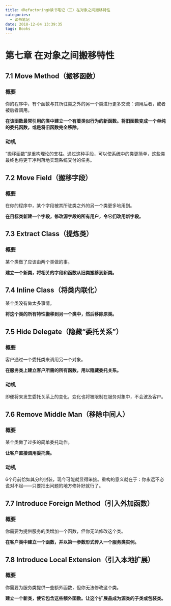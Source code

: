 ```yaml
---
title: 《Refactoring》读书笔记（三）在对象之间搬移特性
categories:
  - 读书笔记
date: 2018-12-04 13:39:35
tags: Books
---
```


# 第七章 在对象之间搬移特性

## 7.1 Move Method（搬移函数）

### 概要

你的程序中，有个函数与其所驻类之外的另一个类进行更多交流：调用后者，或者被后者调用。

**在该函数最常引用的类中建立一个有着类似行为的新函数。将旧函数变成一个单纯的委托函数，或是将旧函数完全移除。**

### 动机

“搬移函数”是重构理论的支柱。通过这种手段，可以使系统中的类更简单，这些类最终也将更干净利落地实现系统交付的任务。

<!-- more -->

## 7.2 Move Field（搬移字段）

### 概要

在你的程序中，某个字段被其所驻类之外的另一个类更多地用到。

**在目标类新建一个字段，修改源字段的所有用户，令它们改用新字段。**

## 7.3 Extract Class（提炼类）

### 概要

某个类做了应该由两个类做的事。

**建立一个新类，将相关的字段和函数从旧类搬移到新类。**

## 7.4 Inline Class（将类内联化）

某个类没有做太多事情。

**将这个类的所有特性搬移到另一个类中，然后移除原类。**

## 7.5 Hide Delegate（隐藏“委托关系”）

### 概要

客户通过一个委托类来调用另一个对象。

**在服务类上建立客户所需的所有函数，用以隐藏委托关系。**

### 动机

即便将来发生委托关系上的变化，变化也将被限制在服务对象中，不会波及客户。

## 7.6 Remove Middle Man（移除中间人）

### 概要

某个类做了过多的简单委托动作。

**让客户直接调用委托类。**

### 动机

6个月前恰如其分的封装，现今可能就显得笨拙。重构的意义就在于：你永远不必说对不起——只要把出问题的地方修补好就行了。

## 7.7 Introduce Foreign Method（引入外加函数）

### 概要

你需要为提供服务的类增加一个函数，但你无法修改这个类。

**在客户类中建立一个函数，并以第一参数形式传入一个服务类实例。**

## 7.8 Introduce Local Extension（引入本地扩展）

### 概要

你需要为服务类提供一些额外函数，但你无法修改这个类。

**建立一个新类，使它包含这些额外函数。让这个扩展品成为源类的子类或包装类。**

